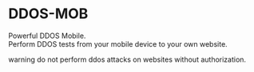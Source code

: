 # DDOS-MOB
Powerful DDOS Mobile.   
Perform DDOS tests from your mobile device to your own website.

warning do not perform ddos ​​attacks on websites without authorization.

